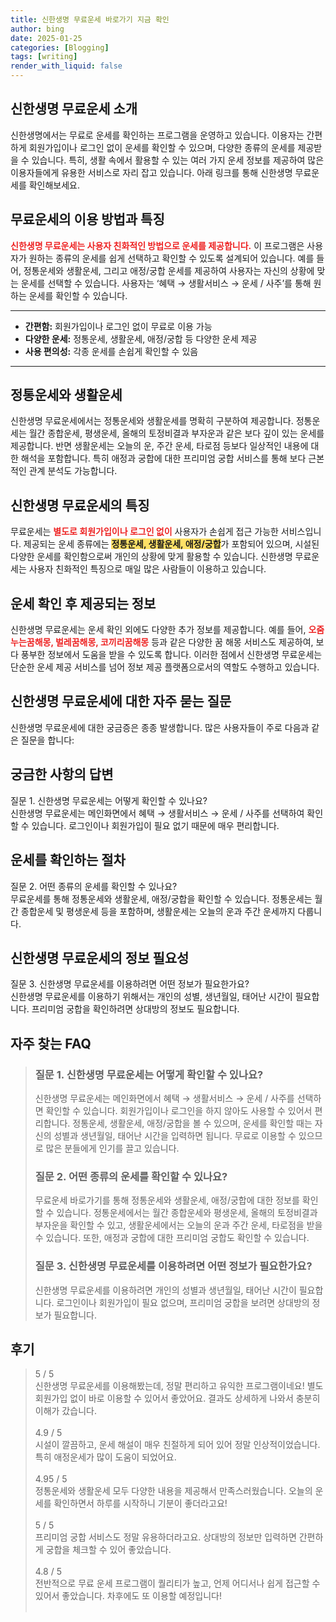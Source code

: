 ```yaml
---
title: 신한생명 무료운세 바로가기 지금 확인
author: bing
date: 2025-01-25
categories: [Blogging]
tags: [writing]
render_with_liquid: false
---
```



<h2 id='신한생명 무료운세 소개'>신한생명 무료운세 소개</h2>

<p>신한생명에서는 무료로 운세를 확인하는 프로그램을 운영하고 있습니다. 이용자는 간편하게 회원가입이나 로그인 없이 운세를 확인할 수 있으며, 다양한 종류의 운세를 제공받을 수 있습니다. 특히, 생활 속에서 활용할 수 있는 여러 가지 운세 정보를 제공하여 많은 이용자들에게 유용한 서비스로 자리 잡고 있습니다. 아래 링크를 통해 신한생명 무료운세를 확인해보세요.</p>

<h2 id='무료운세의 이용 방법과 특징'>무료운세의 이용 방법과 특징</h2>

<p><b><span style="color: #ee2323;">신한생명 무료운세는 사용자 친화적인 방법으로 운세를 제공합니다.</span></b> 이 프로그램은 사용자가 원하는 종류의 운세를 쉽게 선택하고 확인할 수 있도록 설계되어 있습니다. 예를 들어, 정통운세와 생활운세, 그리고 애정/궁합 운세를 제공하여 사용자는 자신의 상황에 맞는 운세를 선택할 수 있습니다. 사용자는 ‘혜택 → 생활서비스 → 운세 / 사주’를 통해 원하는 운세를 확인할 수 있습니다. </p>

<hr />

<ul>
    <li><b>간편함:</b> 회원가입이나 로그인 없이 무료로 이용 가능</li>
    <li><b>다양한 운세:</b> 정통운세, 생활운세, 애정/궁합 등 다양한 운세 제공</li>
    <li><b>사용 편의성:</b> 각종 운세를 손쉽게 확인할 수 있음</li>
</ul>

<hr />

<h2 id='정통운세와 생활운세'>정통운세와 생활운세</h2>

<p>신한생명 무료운세에서는 정통운세와 생활운세를 명확히 구분하여 제공합니다. 정통운세는 월간 종합운세, 평생운세, 올해의 토정비결과 부자운과 같은 보다 깊이 있는 운세를 제공합니다. 반면 생활운세는 오늘의 운, 주간 운세, 타로점 등보다 일상적인 내용에 대한 해석을 포함합니다. 특히 애정과 궁합에 대한 프리미엄 궁합 서비스를 통해 보다 근본적인 관계 분석도 가능합니다.</p>

<h2 id='신한생명 무료운세의 특징'>신한생명 무료운세의 특징</h2>

<p>무료운세는 <b><span style="color: #ee2323;">별도로 회원가입이나 로그인 없이</span></b> 사용자가 손쉽게 접근 가능한 서비스입니다. 제공되는 운세 종류에는 <b><span style="background-color: #ffe066;">정통운세, 생활운세, 애정/궁합</span></b>가 포함되어 있으며, 시설된 다양한 운세를 확인함으로써 개인의 상황에 맞게 활용할 수 있습니다. 신한생명 무료운세는 사용자 친화적인 특징으로 매일 많은 사람들이 이용하고 있습니다.</p>

<h2 id='운세 확인 후 제공되는 정보'>운세 확인 후 제공되는 정보</h2>

<p>신한생명 무료운세는 운세 확인 외에도 다양한 추가 정보를 제공합니다. 예를 들어, <b><span style="color: #ee2323;">오줌누는꿈해몽, 벌레꿈해몽, 코끼리꿈해몽</span></b> 등과 같은 다양한 꿈 해몽 서비스도 제공하여, 보다 풍부한 정보에서 도움을 받을 수 있도록 합니다. 이러한 점에서 신한생명 무료운세는 단순한 운세 제공 서비스를 넘어 정보 제공 플랫폼으로서의 역할도 수행하고 있습니다.</p>

<h2 id='자주 묻는 질문'>신한생명 무료운세에 대한 자주 묻는 질문</h2>

<p>신한생명 무료운세에 대한 궁금증은 종종 발생합니다. 많은 사용자들이 주로 다음과 같은 질문을 합니다:</p>

<h2 id='궁금한 사항의 답변'>궁금한 사항의 답변</h2>

<p>질문 1. 신한생명 무료운세는 어떻게 확인할 수 있나요? <br> 신한생명 무료운세는 메인화면에서 혜택 → 생활서비스 → 운세 / 사주를 선택하여 확인할 수 있습니다. 로그인이나 회원가입이 필요 없기 때문에 매우 편리합니다.</p>

<h2 id='운세를 확인하는 절차'>운세를 확인하는 절차</h2>

<p>질문 2. 어떤 종류의 운세를 확인할 수 있나요? <br> 무료운세를 통해 정통운세와 생활운세, 애정/궁합을 확인할 수 있습니다. 정통운세는 월간 종합운세 및 평생운세 등을 포함하며, 생활운세는 오늘의 운과 주간 운세까지 다룹니다.</p>

<h2 id='신한생명 무료운세의 정보 필요성'>신한생명 무료운세의 정보 필요성</h2>

<p>질문 3. 신한생명 무료운세를 이용하려면 어떤 정보가 필요한가요? <br> 신한생명 무료운세를 이용하기 위해서는 개인의 성별, 생년월일, 태어난 시간이 필요합니다. 프리미엄 궁합을 확인하려면 상대방의 정보도 필요합니다.</p>


<h2 id='자주_찾는_FAQ'>자주 찾는 FAQ</h2>
<div itemscope="" itemtype="https://schema.org/FAQPage"> 
<blockquote> 
<div itemscope="" itemprop="mainEntity" itemtype="https://schema.org/Question"> 
<h3 itemprop="name">질문 1. 신한생명 무료운세는 어떻게 확인할 수 있나요?</h3> 
<div itemscope="" itemprop="acceptedAnswer" itemtype="https://schema.org/Answer"> 
<span itemprop="text"> 
<p>신한생명 무료운세는 메인화면에서 혜택 → 생활서비스 → 운세 / 사주를 선택하면 확인할 수 있습니다. 회원가입이나 로그인을 하지 않아도 사용할 수 있어서 편리합니다. 정통운세, 생활운세, 애정/궁합을 볼 수 있으며, 운세를 확인할 때는 자신의 성별과 생년월일, 태어난 시간을 입력하면 됩니다. 무료로 이용할 수 있으므로 많은 분들에게 인기를 끌고 있습니다.</p> 
</span> 
</div> 
</div> 

<div itemscope="" itemprop="mainEntity" itemtype="https://schema.org/Question"> 
<h3 itemprop="name">질문 2. 어떤 종류의 운세를 확인할 수 있나요?</h3> 
<div itemscope="" itemprop="acceptedAnswer" itemtype="https://schema.org/Answer"> 
<span itemprop="text"> 
<p>무료운세 바로가기를 통해 정통운세와 생활운세, 애정/궁합에 대한 정보를 확인할 수 있습니다. 정통운세에서는 월간 종합운세와 평생운세, 올해의 토정비결과 부자운을 확인할 수 있고, 생활운세에서는 오늘의 운과 주간 운세, 타로점을 받을 수 있습니다. 또한, 애정과 궁합에 대한 프리미엄 궁합도 확인할 수 있습니다.</p> 
</span> 
</div> 
</div> 

<div itemscope="" itemprop="mainEntity" itemtype="https://schema.org/Question"> 
<h3 itemprop="name">질문 3. 신한생명 무료운세를 이용하려면 어떤 정보가 필요한가요?</h3> 
<div itemscope="" itemprop="acceptedAnswer" itemtype="https://schema.org/Answer"> 
<span itemprop="text"> 
<p>신한생명 무료운세를 이용하려면 개인의 성별과 생년월일, 태어난 시간이 필요합니다. 로그인이나 회원가입이 필요 없으며, 프리미엄 궁합을 보려면 상대방의 정보가 필요합니다.</p> 
</span> 
</div> 
</div> 
</blockquote> 
</div>
<h2 id='후기'>후기</h2>
<div itemscope itemtype="https://schema.org/Product">
  <blockquote>
  <div itemprop="review" itemscope itemtype="https://schema.org/Review">
      <div itemprop="reviewRating" itemscope itemtype="https://schema.org/Rating"> <span itemprop="ratingValue">5</span> / <span itemprop="bestRating">5</span> </div>
      <span itemprop="reviewBody">신한생명 무료운세를 이용해봤는데, 정말 편리하고 유익한 프로그램이네요! 별도 회원가입 없이 바로 이용할 수 있어서 좋았어요. 결과도 상세하게 나와서 충분히 이해가 갔습니다.</span>
  </div>
  <br>
  <div itemprop="review" itemscope itemtype="https://schema.org/Review">
      <div itemprop="reviewRating" itemscope itemtype="https://schema.org/Rating"> <span itemprop="ratingValue">4.9</span> / <span itemprop="bestRating">5</span> </div>
      <span itemprop="reviewBody">시설이 깔끔하고, 운세 해설이 매우 친절하게 되어 있어 정말 인상적이었습니다. 특히 애정운세가 많이 도움이 되었어요.</span>
  </div>
  <br>
  <div itemprop="review" itemscope itemtype="https://schema.org/Review">
      <div itemprop="reviewRating" itemscope itemtype="https://schema.org/Rating"> <span itemprop="ratingValue">4.95</span> / <span itemprop="bestRating">5</span> </div>
      <span itemprop="reviewBody">정통운세와 생활운세 모두 다양한 내용을 제공해서 만족스러웠습니다. 오늘의 운세를 확인하면서 하루를 시작하니 기분이 좋더라고요!</span>
  </div>
  <br>
  <div itemprop="review" itemscope itemtype="https://schema.org/Review">
      <div itemprop="reviewRating" itemscope itemtype="https://schema.org/Rating"> <span itemprop="ratingValue">5</span> / <span itemprop="bestRating">5</span> </div>
      <span itemprop="reviewBody">프리미엄 궁합 서비스도 정말 유용하더라고요. 상대방의 정보만 입력하면 간편하게 궁합을 체크할 수 있어 좋았습니다.</span>
  </div>
  <br>
  <div itemprop="review" itemscope itemtype="https://schema.org/Review">
      <div itemprop="reviewRating" itemscope itemtype="https://schema.org/Rating"> <span itemprop="ratingValue">4.8</span> / <span itemprop="bestRating">5</span> </div>
      <span itemprop="reviewBody">전반적으로 무료 운세 프로그램이 퀄리티가 높고, 언제 어디서나 쉽게 접근할 수 있어서 좋았습니다. 차후에도 또 이용할 예정입니다!</span>
  </div>
  <br>
  </blockquote>
</div>
